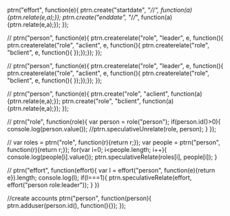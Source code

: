 ptrn("effort", function(e){
	ptrn.create("startdate", "_/_/_", function(a){ptrn.relate(e,a);});
	ptrn.create("enddate", "_/_/_", function(a){ptrn.relate(e,a);});
});

//
ptrn("person", function(e){
	ptrn.createrelate("role", "leader", e, function(){
	ptrn.createrelate("role", "aclient", e, function(){
	ptrn.createrelate("role", "bclient", e, function(){
	});});});
});

//
ptrn("person", function(e){
	ptrn.createrelate("role", "leader", e, function(){
	ptrn.createrelate("role", "aclient", e, function(){
	ptrn.createrelate("role", "bclient", e, function(){
	});});});
});

//
ptrn("person", function(e){
	ptrn.create("role", "aclient", function(a){ptrn.relate(e,a);});
	ptrn.create("role", "bclient", function(a){ptrn.relate(e,a);});
});

//
ptrn("role", function(role){
	var person = role("person");
	if(person.id()>0){
		console.log(person.value());
		//ptrn.speculativeUnrelate(role, person);
	}
});

//
var roles = ptrn("role", function(r){return r;});
var people = ptrn("person", function(r){return r;});
for(var i=0; i<people.length; i++){
	console.log(people[i].value());
	ptrn.speculativeRelate(roles[i], people[i]);
}

//
ptrn("effort", function(effort){
	var l = effort("person", function(e){return e}).length;
	console.log(l);
	if(l===1){
		ptrn.speculativeRelate(effort, effort("person role:leader"));
	}
})

//create accounts
ptrn("person", function(person){
	ptrn.adduser(person.id(), function(){});
});
